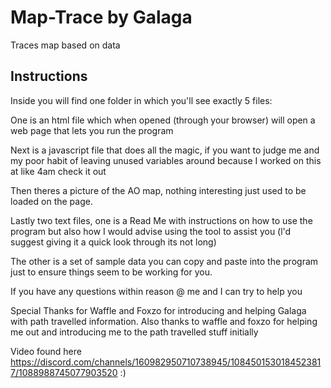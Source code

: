 # Map-Trace by Galaga
Traces map based on data
## Instructions
Inside you will find one folder in which you'll see exactly 5 files:

One is an html file which when opened (through your browser) will open a web page that lets you run the program

Next is a javascript file that does all the magic, if you want to judge me and my poor habit of leaving unused variables around because I worked on this at like 4am check it out

Then theres a picture of the AO map, nothing interesting just used to be loaded on the page. 

Lastly two text files, one is a Read Me with instructions on how to use the program but also how I would advise using the tool to assist you (l'd suggest giving it a quick look through its not long)

The other is a set of sample data you can copy and paste into the program just to ensure things seem to be working for you.

If you have any questions within reason @ me and I can try to help you

Special Thanks for Waffle and Foxzo for introducing and helping Galaga with path travelled information.
Also thanks to waffle and foxzo for helping me out and introducing me to the path travelled stuff initially

Video found here
https://discord.com/channels/160982950710738945/1084501530184523817/1088988745077903520 :)
